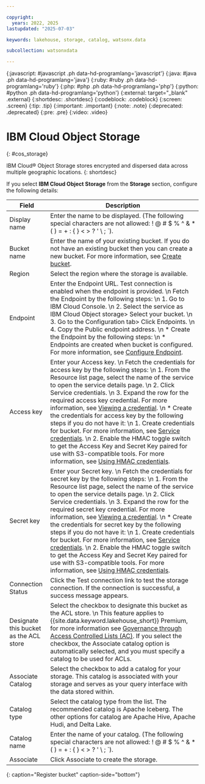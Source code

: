 ```yaml
---

copyright:
  years: 2022, 2025
lastupdated: "2025-07-03"

keywords: lakehouse, storage, catalog, watsonx.data

subcollection: watsonxdata

---
```


{:javascript: #javascript .ph data-hd-programlang='javascript'}
{:java: #java .ph data-hd-programlang='java'}
{:ruby: #ruby .ph data-hd-programlang='ruby'}
{:php: #php .ph data-hd-programlang='php'}
{:python: #python .ph data-hd-programlang='python'}
{:external: target="_blank" .external}
{:shortdesc: .shortdesc}
{:codeblock: .codeblock}
{:screen: .screen}
{:tip: .tip}
{:important: .important}
{:note: .note}
{:deprecated: .deprecated}
{:pre: .pre}
{:video: .video}

# IBM Cloud Object Storage
{: #cos_storage}

IBM Cloud® Object Storage stores encrypted and dispersed data across multiple geographic locations.
{: shortdesc}

If you select **IBM Cloud Object Storage** from the **Storage** section, configure the following details:

 | Field | Description |
 |--------------------------|----------------|
 | Display name | Enter the name to be displayed. (The following special characters are not allowed: ! @ # $ % ^ & * ( ) = + : { } < > ? ' \ ; `).|
 | Bucket name | Enter the name of your existing bucket. If you do not have an existing bucket then you can create a new bucket. For more information, see [Create bucket](https://cloud.ibm.com/docs/cloud-object-storage?topic=cloud-object-storage-getting-started-cloud-object-storage#gs-create-buckets).|
 | Region | Select the region where the storage is available.|
 | Endpoint | Enter the Endpoint URL. Test connection is enabled when the endpoint is provided. \n Fetch the Endpoint by the following steps: \n 1. Go to IBM Cloud Console. \n 2. Select the service as IBM Cloud Object storage> Select your bucket. \n 3. Go to the Configuration tab> Click Endpoints. \n 4. Copy the Public endpoint address. \n * Create the Endpoint by the following steps: \n * Endpoints are created when bucket is configured. For more information, see [Configure Endpoint](https://cloud.ibm.com/docs/cloud-object-storage?topic=cloud-object-storage-endpoints).|
 | Access key | Enter your Access key. \n Fetch the credentials for access key by the following steps: \n 1. From the Resource list page, select the name of the service to open the service details page. \n 2. Click Service credentials. \n 3. Expand the row for the required access key credential. For more information, see [Viewing a credential](https://cloud.ibm.com/docs/account?topic=account-service_credentials&interface=ui#viewing-credentials-ui). \n * Create the credentials for access key by the following steps if you do not have it: \n 1. Create credentials for bucket. For more information, see [Service credentials](https://cloud.ibm.com/docs/cloud-object-storage?topic=cloud-object-storage-service-credentials). \n 2. Enable the HMAC toggle switch to get the Access Key and Secret Key paired for use with S3-compatible tools. For more information, see [Using HMAC credentials](https://cloud.ibm.com/docs/cloud-object-storage?topic=cloud-object-storage-uhc-hmac-credentials-main). |
 | Secret key | Enter your Secret key. \n Fetch the credentials for secret key by the following steps: \n 1. From the Resource list page, select the name of the service to open the service details page. \n 2. Click Service credentials. \n 3. Expand the row for the required secret key credential. For more information, see [Viewing a credential](https://cloud.ibm.com/docs/account?topic=account-service_credentials&interface=ui#viewing-credentials-ui). \n * Create the credentials for secret key by the following steps if you do not have it: \n 1. Create credentials for bucket. For more information, see [Service credentials](https://cloud.ibm.com/docs/cloud-object-storage?topic=cloud-object-storage-service-credentials). \n 2. Enable the HMAC toggle switch to get the Access Key and Secret Key paired for use with S3-compatible tools. For more information, see [Using HMAC credentials](https://cloud.ibm.com/docs/cloud-object-storage?topic=cloud-object-storage-uhc-hmac-credentials-main). |
 | Connection Status | Click the Test connection link to test the storage connection. If the connection is successful, a success message appears.|
| Designate this bucket as the ACL store | Select the checkbox to designate this bucket as the ACL store. \n This feature applies to {{site.data.keyword.lakehouse_short}} Premium, for more information see [Governance through Access Controlled Lists (AC)](https://dataplatform.cloud.ibm.com/docs/content/wsj/wx-data/gov_acl.html?context=wxd&audience=wdp). If you select the checkbox, the Associate catalog option is automatically selected, and you must specify a catalog to be used for ACLs.|
 | Associate Catalog | Select the checkbox to add a catalog for your storage. This catalog is associated with your storage and serves as your query interface with the data stored within. |
 | Catalog type | Select the catalog type from the list. The recommended catalog is Apache Iceberg. The other options for catalog are Apache Hive, Apache Hudi, and Delta Lake.|
 | Catalog name | Enter the name of your catalog. (The following special characters are not allowed: ! @ # $ % ^ & * ( ) = + : { } < > ? ' \ ; `).|
 | Associate | Click Associate to create the storage. |
 {: caption="Register bucket" caption-side="bottom"}
